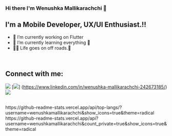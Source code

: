 ### Hi there  I'm Wenushka Mallikarachchi 👋

## I'm a Mobile Developer, UX/UI Enthusiast.!!

- 🔭 I’m currently working on Flutter
- 🌱 I’m currently learning everything 🤙
- 👨‍🔧 Life goes on off roads.🚙

<br>

## Connect with me:
<p align = "center">

[<img src = "https://img.shields.io/badge/instagram-%23E4405F.svg?&style=for-the-badge&logo=instagram&logoColor=white">](https://www.instagram.com/wenushka_donz/)
[<img src = "https://img.shields.io/badge/Telegram-2CA5E0?style=for-the-badge&logo=telegram&logoColor=white">] \(https://www.linkedin.com/in/wenushka-mallikarachchi-242673185/)
[<img src="https://img.shields.io/badge/facebook-%231877F2.svg?&style=for-the-badge&logo=facebook&logoColor=white" />](https://www.facebook.com/wenushka.mallikarachchi.9/) 

</p>


<br/>
https://github-readme-stats.vercel.app/api/top-langs/?username=wenushkamallikarachchi&show_icons=true&theme=radical
<br/>
https://github-readme-stats.vercel.app/api?username=wenushkamallikarachchi&count_private=true&show_icons=true&theme=radical
